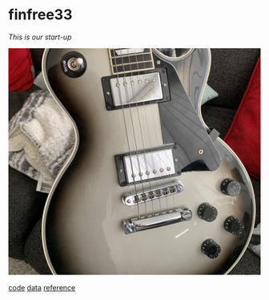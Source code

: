 # finfree33
*This is our start-up*

![finfreelogo](finfree33.jpg)

[code](code)
[data](data)
[reference](reference)



